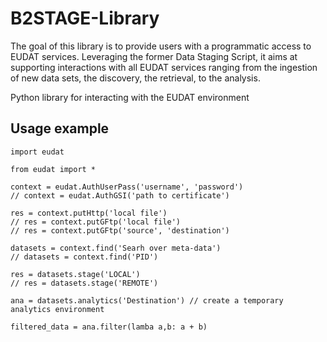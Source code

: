 B2STAGE-Library
===============

The goal of this library is to provide users with a programmatic access to EUDAT services. Leveraging the former Data Staging Script, it aims at supporting interactions with all EUDAT services ranging from the ingestion of new data sets, the discovery, the retrieval, to the analysis.

Python library for interacting with the EUDAT environment

Usage example
-------------
```
import eudat

from eudat import *

context = eudat.AuthUserPass('username', 'password')
// context = eudat.AuthGSI('path to certificate')

res = context.putHttp('local file')
// res = context.putGFtp('local file')
// res = context.putGFtp('source', 'destination')

datasets = context.find('Searh over meta-data')
// datasets = context.find('PID')

res = datasets.stage('LOCAL')
// res = datasets.stage('REMOTE')

ana = datasets.analytics('Destination') // create a temporary analytics environment

filtered_data = ana.filter(lamba a,b: a + b)

```


